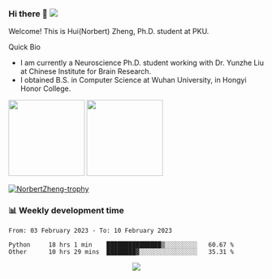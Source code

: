 ### Hi there 👋 ![](https://komarev.com/ghpvc/?username=fassial)

Welcome! This is Hui(Norbert) Zheng, Ph.D. student at PKU.

<!--
**Fassial/fassial** is a ✨ _special_ ✨ repository because its `README.md` (this file) appears on your GitHub profile.

Here are some ideas to get you started:

- 🔭 I’m currently working on ...
- 🌱 I’m currently learning ...
- 👯 I’m looking to collaborate on ...
- 🤔 I’m looking for help with ...
- 💬 Ask me about ...
- 📫 How to reach me: ...
- 😄 Pronouns: ...
- ⚡ Fun fact: ...
-->

Quick Bio
- I am currently a Neuroscience Ph.D. student working with Dr. Yunzhe Liu at Chinese Institute for Brain Research.
- I obtained B.S. in Computer Science at Wuhan University, in Hongyi Honor College.

<!-- GitHub Statistics -->
<div >
  <img height="150px" src="https://github-readme-stats.vercel.app/api?username=NorbertZheng&hide_title=true&hide_border=true&show_icons=trueline_height=21&text_color=000&icon_color=000&bg_color=0,ea6161,ffc64d,fffc4d,52fa5a&theme=graywhite&count_private=true" />
  <img height="150px" src="https://github-readme-stats.vercel.app/api/top-langs/?username=NorbertZheng&hide_title=true&hide_border=true&layout=compact&langs_count=6&text_color=000&icon_color=fff&bg_color=0,52fa5a,4dfcff,c64dff&theme=graywhite&hide=Jupyter%20Notebook" />
  <p align="left"> <a href="https://github.com/ryo-ma/github-profile-trophy"><img src="https://github-profile-trophy.vercel.app/?username=NorbertZheng&margin-w=10&row=1&column=7" alt="NorbertZheng-trophy" /></a> </p>
</div>

### 📊 Weekly development time
<!--START_SECTION:waka-->

```text
From: 03 February 2023 - To: 10 February 2023

Python     18 hrs 1 min    ███████████████▒░░░░░░░░░   60.67 %
Other      10 hrs 29 mins  ████████▓░░░░░░░░░░░░░░░░   35.31 %
```

<!--END_SECTION:waka-->

<!-- GitHub Activity Graph -->
<div align="center"><img src="https://github-readme-activity-graph.cyclic.app/graph?username=NorbertZheng&theme=github" /></div>
